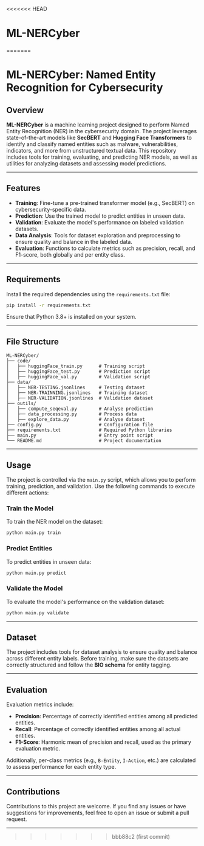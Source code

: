 <<<<<<< HEAD
# ML-NERCyber
=======
# ML-NERCyber: Named Entity Recognition for Cybersecurity

## Overview

**ML-NERCyber** is a machine learning project designed to perform Named Entity Recognition (NER) in the cybersecurity domain. The project leverages state-of-the-art models like **SecBERT** and **Hugging Face Transformers** to identify and classify named entities such as malware, vulnerabilities, indicators, and more from unstructured textual data. This repository includes tools for training, evaluating, and predicting NER models, as well as utilities for analyzing datasets and assessing model predictions.

---

## Features

- **Training**: Fine-tune a pre-trained transformer model (e.g., SecBERT) on cybersecurity-specific data.
- **Prediction**: Use the trained model to predict entities in unseen data.
- **Validation**: Evaluate the model's performance on labeled validation datasets.
- **Data Analysis**: Tools for dataset exploration and preprocessing to ensure quality and balance in the labeled data.
- **Evaluation**: Functions to calculate metrics such as precision, recall, and F1-score, both globally and per entity class.

---

## Requirements

Install the required dependencies using the `requirements.txt` file:

```bash
pip install -r requirements.txt
```

Ensure that Python 3.8+ is installed on your system.

---

## File Structure

```
ML-NERCyber/
├── code/
│   ├── huggingFace_train.py      # Training script
│   ├── huggingFace_test.py       # Prediction script
│   ├── huggingFace_val.py        # Validation script
├── data/
│   ├── NER-TESTING.jsonlines     # Testing dataset   
│   ├── NER-TRAINNING.jsonlines   # Training dataset  
│   ├── NER-VALIDATION.jsonlines  # Validation dataset
├── outils/
│   ├── compute_seqeval.py     	  # Analyse prediction  
│   ├── data_processing.py     	  # Process data  
│   ├── explore_data.py     	  # Analyse dataset
├── config.py                     # Configuration file
├── requirements.txt              # Required Python libraries
├── main.py                       # Entry point script
└── README.md                     # Project documentation
```

---

## Usage

The project is controlled via the `main.py` script, which allows you to perform training, prediction, and validation. Use the following commands to execute different actions:

### Train the Model

To train the NER model on the dataset:

```bash
python main.py train
```

### Predict Entities

To predict entities in unseen data:

```bash
python main.py predict
```

### Validate the Model

To evaluate the model's performance on the validation dataset:

```bash
python main.py validate
```

---

## Dataset

The project includes tools for dataset analysis to ensure quality and balance across different entity labels. Before training, make sure the datasets are correctly structured and follow the **BIO schema** for entity tagging.

---

## Evaluation

Evaluation metrics include:

- **Precision**: Percentage of correctly identified entities among all predicted entities.
- **Recall**: Percentage of correctly identified entities among all actual entities.
- **F1-Score**: Harmonic mean of precision and recall, used as the primary evaluation metric.

Additionally, per-class metrics (e.g., `B-Entity`, `I-Action`, etc.) are calculated to assess performance for each entity type.

---

## Contributions

Contributions to this project are welcome. If you find any issues or have suggestions for improvements, feel free to open an issue or submit a pull request.

---
>>>>>>> bbb88c2 (first commit)
